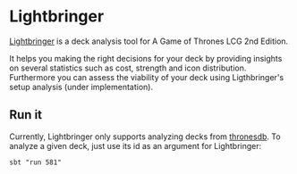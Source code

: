 # Lightbringer

[Lightbringer](https://thronesdb.com/card/01058) is a deck analysis tool for A Game of
Thrones LCG 2nd Edition.

It helps you making the right decisions for your deck by providing insights on several
statistics such as cost, strength and icon distribution. Furthermore you can assess
the viability of your deck using Ligthbringer's setup analysis (under implementation).

## Run it
Currently, Lightbringer only supports analyzing decks from [thronesdb](http://thronesdb.com).
To analyze a given deck, just use its id as an argument for Lightbringer:

    sbt "run 581"

